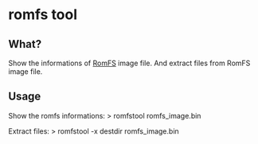 # romfs tool

## What?

Show the informations of [RomFS](https://docs.kernel.org/filesystems/romfs.html) image file.
And extract files from RomFS image file.

## Usage

Show the romfs informations:
    > romfstool romfs_image.bin

Extract files:
    > romfstool -x destdir romfs_image.bin
